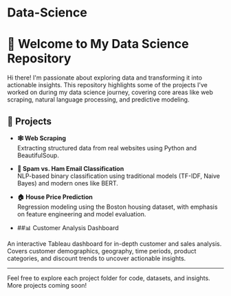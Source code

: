 # Data-Science

# 👋 Welcome to My Data Science Repository

Hi there! I'm passionate about exploring data and transforming it into actionable insights. This repository highlights some of the projects I’ve worked on during my data science journey, covering core areas like web scraping, natural language processing, and predictive modeling.

## 📌 Projects

- **🕸️ Web Scraping**  
  Extracting structured data from real websites using Python and BeautifulSoup.

- **📧 Spam vs. Ham Email Classification**  
  NLP-based binary classification using traditional models (TF-IDF, Naive Bayes) and modern ones like BERT.

- **🏠 House Price Prediction**  
  Regression modeling using the Boston housing dataset, with emphasis on feature engineering and model evaluation.

- ##📊 Customer Analysis Dashboard

An interactive Tableau dashboard for in-depth customer and sales analysis. Covers customer demographics, geography, time periods, product categories, and discount trends to uncover actionable insights.

---

Feel free to explore each project folder for code, datasets, and insights. More projects coming soon!

